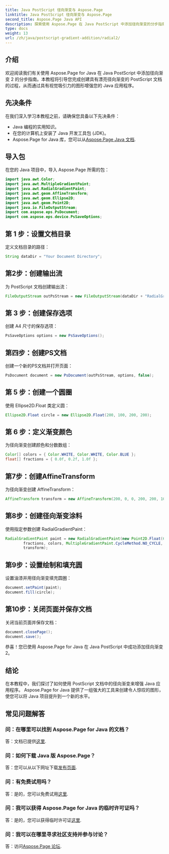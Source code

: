 ```yaml
---
title: Java PostScript 径向渐变与 Aspose.Page
linktitle: Java PostScript 径向渐变与 Aspose.Page
second_title: Aspose.Page Java API
description: 探索使用 Aspose.Page 在 Java PostScript 中添加径向渐变的分步指南，以便在 Java 应用程序中获得令人惊叹的图形。
type: docs
weight: 13
url: /zh/java/postscript-gradient-addition/radial2/
---
```

## 介绍
欢迎阅读我们有关使用 Aspose.Page for Java 在 Java PostScript 中添加径向渐变 2 的分步指南。本教程将引导您完成创建具有漂亮径向渐变的 PostScript 文档的过程，从而通过具有视觉吸引力的图形增强您的 Java 应用程序。
## 先决条件
在我们深入学习本教程之前，请确保您具备以下先决条件：
- Java 编程的实用知识。
- 在您的计算机上安装了 Java 开发工具包 (JDK)。
-  Aspose.Page for Java 库，您可以从[Aspose.Page Java 文档](https://reference.aspose.com/page/java/).
## 导入包
在您的 Java 项目中，导入 Aspose.Page 所需的包：
```java
import java.awt.Color;
import java.awt.MultipleGradientPaint;
import java.awt.RadialGradientPaint;
import java.awt.geom.AffineTransform;
import java.awt.geom.Ellipse2D;
import java.awt.geom.Point2D;
import java.io.FileOutputStream;
import com.aspose.eps.PsDocument;
import com.aspose.eps.device.PsSaveOptions;
```
## 第 1 步：设置文档目录
定义文档目录的路径：
```java
String dataDir = "Your Document Directory";
```
## 第2步：创建输出流
为 PostScript 文档创建输出流：
```java
FileOutputStream outPsStream = new FileOutputStream(dataDir + "RadialGradient2_outPS.ps");
```
## 第 3 步：创建保存选项
创建 A4 尺寸的保存选项：
```java
PsSaveOptions options = new PsSaveOptions();
```
## 第四步：创建PS文档
创建一个新的PS文档并打开页面：
```java
PsDocument document = new PsDocument(outPsStream, options, false);
```
## 第 5 步：创建一个圆圈
使用 Ellipse2D.Float 类定义圆：
```java
Ellipse2D.Float circle = new Ellipse2D.Float(200, 100, 200, 200);
```
## 第 6 步：定义渐变颜色
为径向渐变创建颜色和分数数组：
```java
Color[] colors = { Color.WHITE, Color.WHITE, Color.BLUE };
float[] fractions = { 0.0f, 0.2f, 1.0f };
```
## 第7步：创建AffineTransform
为径向渐变创建 AffineTransform：
```java
AffineTransform transform = new AffineTransform(200, 0, 0, 200, 200, 100);
```
## 第8步：创建径向渐变涂料
使用指定参数创建 RadialGradientPaint：
```java
RadialGradientPaint paint = new RadialGradientPaint(new Point2D.Float(64, 64), 68, new Point2D.Float(24, 24),
        fractions, colors, MultipleGradientPaint.CycleMethod.NO_CYCLE, MultipleGradientPaint.ColorSpaceType.SRGB,
        transform);
```
## 第9步：设置绘制和填充圆
设置油漆并用径向渐变填充圆圈：
```java
document.setPaint(paint);
document.fill(circle);
```
## 第10步：关闭页面并保存文档
关闭当前页面并保存文档：
```java
document.closePage();
document.save();
```
恭喜！您已使用 Aspose.Page for Java 在 Java PostScript 中成功添加径向渐变 2。
## 结论
在本教程中，我们探讨了如何使用 PostScript 文档中的径向渐变来增强 Java 应用程序。 Aspose.Page for Java 提供了一组强大的工具来创建令人惊叹的图形，使您可以将 Java 项目提升到一个新的水平。
## 常见问题解答
### 问：在哪里可以找到 Aspose.Page for Java 的文档？
答：文档已提供[这里](https://reference.aspose.com/page/java/).
### 问：如何下载 Java 版 Aspose.Page？
答：您可以从以下网址下载[发布页面](https://releases.aspose.com/page/java/).
### 问：有免费试用吗？
答：是的，您可以免费试用[这里](https://releases.aspose.com/).
### 问：我可以获得 Aspose.Page for Java 的临时许可证吗？
答：是的，您可以获得临时许可证[这里](https://purchase.aspose.com/temporary-license/).
### 问：我可以在哪里寻求社区支持并参与讨论？
答：访问[Aspose.Page 论坛](https://forum.aspose.com/c/page/39).